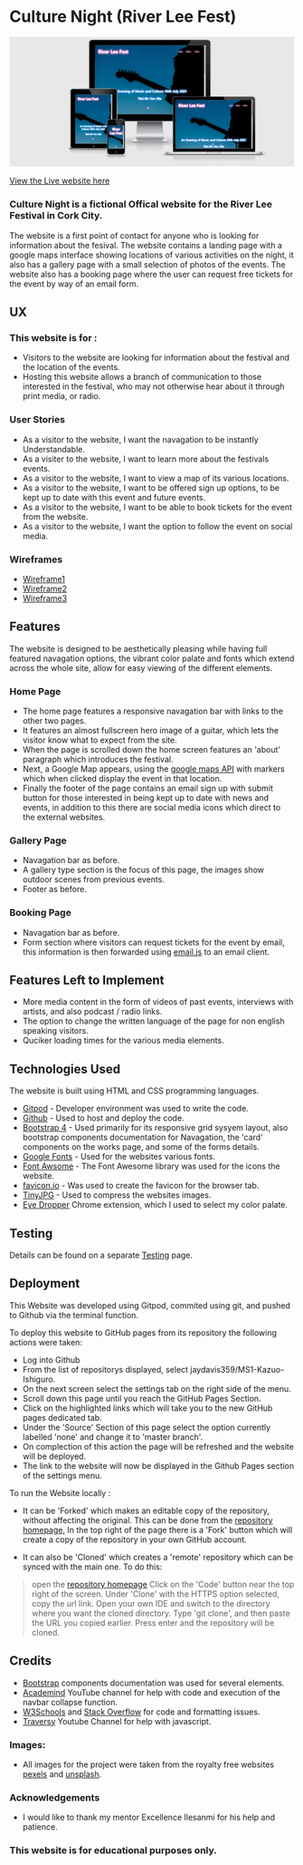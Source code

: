 # Culture Night (River Lee Fest)

![Heading Responsive image](Testing/Responsive.jpg)


[View the Live website here](https://jaydavis359.github.io/MS2-Culture-Night/index.html)

### Culture Night is a fictional Offical website for the River Lee Festival in Cork City.

The website is a first point of contact for anyone who is looking for information about the fesival.
The website contains a landing page with a google maps interface showing locations of various activities on the night, it also has a gallery page with a small selection of photos of the events.
The website also has a booking page where the user can request free tickets for the event by way of an email form.

## UX

### This website is for :

* Visitors to the website are looking for information about the festival and the location of the events.
* Hosting this website allows a branch of communication to those interested in the festival, who may not otherwise hear about it through print media, or radio.

### User Stories

* As a visitor to the website, I want the navagation to be instantly Understandable.
* As a visiter to the website, I want to learn more about the festivals events.
* As a visitor to the website, I want to view a map of its various locations.
* As a visitor to the website, I want to be offered sign up options, to be kept up to date with this event and future events.
* As a visitor to the website, I want to be able to book tickets for the event from the website.
* As a visitor to the website, I want the option to follow the event on social media.

### Wireframes

* [Wireframe1](https://github.com/jaydavis359/MS2-Culture-Night/blob/master/Wireframes/Wireframe1.pdf)
* [Wireframe2](https://github.com/jaydavis359/MS2-Culture-Night/blob/master/Wireframes/Wireframe2.pdf)
* [Wireframe3](https://github.com/jaydavis359/MS2-Culture-Night/blob/master/Wireframes/Wireframe3.pdf)

## Features

The website is designed to be aesthetically pleasing while having full featured navagation options, the vibrant color palate and fonts which extend across
the whole site, allow for easy viewing of the different elements.


### Home Page

* The home page features a responsive navagation bar with links to the other two pages.
* It features an almost fullscreen hero image of a guitar, which lets the visitor know what to expect from the site.
* When the page is scrolled down the home screen features an 'about' paragraph which introduces the festival.
* Next, a Google Map appears, using the [google maps API](https://developers.google.com/maps) with markers which when clicked display the event in that location.
* Finally the footer of the page contains an email sign up with submit button for those interested in being kept up to date with news and events, in addition to this
there are social media icons which direct to the external websites.

### Gallery Page

* Navagation bar as before.
* A gallery type section is the focus of this page, the images show outdoor scenes from previous events.
* Footer as before.

### Booking Page 

* Navagation bar as before.
* Form section where visitors can request tickets for the event by email, this information is then forwarded using [email.js](https://www.emailjs.com/) to an email client.

## Features Left to Implement

* More media content in the form of videos of past events, interviews with artists, and also podcast / radio links.
* The option to change the written language of the page for non english speaking visitors.
* Quciker loading times for the various media elements.

## Technologies Used

The website is built using HTML and CSS programming languages.

* [Gitpod](https://gitpod.io/) - Developer environment was used to write the code.
* [Github](https://github.com/) - Used to host and deploy the code.
* [Bootstrap 4](https://getbootstrap.com/) - Used primarily for its responsive grid sysyem layout, also bootstrap components documentation for Navagation,
the 'card' components on the works page, and some of the forms details.
* [Google Fonts](https://fonts.google.com/) - Used for the websites various fonts.
* [Font Awsome](https://fontawesome.com/) - The Font Awesome library was used for the icons the website.
* [favicon.io](favicon.io) - Was used to create the favicon for the browser tab.
* [TinyJPG](https://tinyjpg.com/) - Used to compress the websites images.
* [Eye Dropper](https://chrome.google.com/webstore/detail/eye-dropper/hmdcmlfkchdmnmnmheododdhjedfccka?hl=en) Chrome extension, which I used to select my color palate.



## Testing

Details can be found on a separate [Testing](Testing.md) page.

## Deployment

This Website was developed using Gitpod, commited using git, and pushed to Github via the terminal function. 

To deploy this website to GitHub pages from its repository the following actions were taken:

* Log into Github
* From the list of repositorys displayed, select jaydavis359/MS1-Kazuo-Ishiguro.
* On the next screen select the settings tab on the right side of the menu.
* Scroll down this page until you reach the GitHub Pages Section.
* Click on the highlighted links which will take you to the new GitHub pages dedicated tab.
* Under the 'Source' Section of this page select the option currently labelled 'none' and change it to 'master branch'.
* On complection of this action the page will be refreshed and the website will be deployed.
* The link to the website will now be displayed in the Github Pages section of the settings menu.

To run the Website locally :

* It can be 'Forked' which makes an editable copy of the repository, without affecting the original. This can be done from the [repository homepage](https://github.com/jaydavis359/MS2-Culture-Night),
In the top right of the page there is a 'Fork' button which will create a copy of the repository in your own GitHub account.
  
* It can also be 'Cloned' which creates a 'remote' repository which can be synced with the main one. To do this:
> open the [repository homepage](https://github.com/jaydavis359/MS2-Culture-Night)
> Click on the 'Code' button near the top right of the screen.
> Under 'Clone' with the HTTPS option selected, copy the url link.
> Open your own IDE and switch to the directory where you want the cloned directory.
> Type 'git clone', and then paste the URL you copied earlier.
> Press enter and the repository will be cloned.


## Credits

* [Bootstrap](https://getbootstrap.com/) components documentation was used for several elements.
* [Academind](https://www.youtube.com/channel/UCSJbGtTlrDami-tDGPUV9-w) YouTube channel for help with code and execution
of the navbar collapse function.
* [W3Schools](https://www.w3schools.com/) and [Stack Overflow](https://stackoverflow.com/) for code and formatting issues.
* [Traversy](https://www.youtube.com/user/TechGuyWeb) Youtube Channel for help with javascript.

### Images:

* All images for the project were taken from the royalty free websites [pexels](pexels.com) and [unsplash](unsplash.com).

### Acknowledgements

* I would like to thank my mentor Excellence Ilesanmi for his help and patience.

### This website is for educational purposes only.